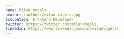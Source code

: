```yaml
---
name: Milan Vogels
avatar: /authors/milan-vogels.jpg
occupation: Frontend Developer
twitter: https://twitter.com/milanvogels
linkedin: https://www.linkedin.com/in/milanvogels/
---
```

